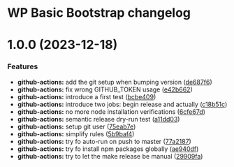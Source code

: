 # WP Basic Bootstrap changelog

# 1.0.0 (2023-12-18)


### Features

* **github-actions:** add the git setup when bumping version ([de687f6](https://github.com/e-picas/wp-basic-bootstrap/-/commit/de687f61b8b8a9c633fee861affa4dcb44de2fa5))
* **github-actions:** fix wrong GITHUB_TOKEN usage ([e42b662](https://github.com/e-picas/wp-basic-bootstrap/-/commit/e42b662e21c9e20579ee8ea328866afb901539f8))
* **github-actions:** introduce a first test ([bcbe409](https://github.com/e-picas/wp-basic-bootstrap/-/commit/bcbe409fed572cc8d1ddcc40464888fb077b863a))
* **github-actions:** introduce two jobs: begin release and actually ([c18b51c](https://github.com/e-picas/wp-basic-bootstrap/-/commit/c18b51cbdec52932fca470f8c037f2dc8772d791))
* **github-actions:** no more node installation verifications ([6cfe67d](https://github.com/e-picas/wp-basic-bootstrap/-/commit/6cfe67d6ca481ea7d807db9a1a521843f321076c))
* **github-actions:** semantic release dry-run test ([a11dd03](https://github.com/e-picas/wp-basic-bootstrap/-/commit/a11dd0387f1da586e1efdbd8d5bbf6a37160b7b2))
* **github-actions:** setup git user ([75eab7e](https://github.com/e-picas/wp-basic-bootstrap/-/commit/75eab7ee442e1c1c41da5e49cda892b68e9bc114))
* **github-actions:** simplify rules ([5b9baf4](https://github.com/e-picas/wp-basic-bootstrap/-/commit/5b9baf40041ebedaac97639380ac7a891497e987))
* **github-actions:** try fo auto-run on push to master ([77a2187](https://github.com/e-picas/wp-basic-bootstrap/-/commit/77a21879c151c3cf97eaae737cfee78a0f624137))
* **github-actions:** try fo install npm packages globally ([ae940df](https://github.com/e-picas/wp-basic-bootstrap/-/commit/ae940dfc564b71e2eb848e9e82a2910d6365ba80))
* **github-actions:** try to let the make release be manual ([29909fa](https://github.com/e-picas/wp-basic-bootstrap/-/commit/29909fadb4641647d1e221f133a0ac5dd43dfccf))
